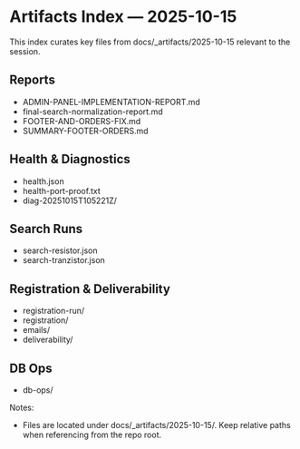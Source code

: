 # Artifacts Index — 2025-10-15

This index curates key files from docs/_artifacts/2025-10-15 relevant to the session.

## Reports
- ADMIN-PANEL-IMPLEMENTATION-REPORT.md
- final-search-normalization-report.md
- FOOTER-AND-ORDERS-FIX.md
- SUMMARY-FOOTER-ORDERS.md

## Health & Diagnostics
- health.json
- health-port-proof.txt
- diag-20251015T105221Z/

## Search Runs
- search-resistor.json
- search-tranzistor.json

## Registration & Deliverability
- registration-run/
- registration/
- emails/
- deliverability/

## DB Ops
- db-ops/

Notes:
- Files are located under docs/_artifacts/2025-10-15/. Keep relative paths when referencing from the repo root.
